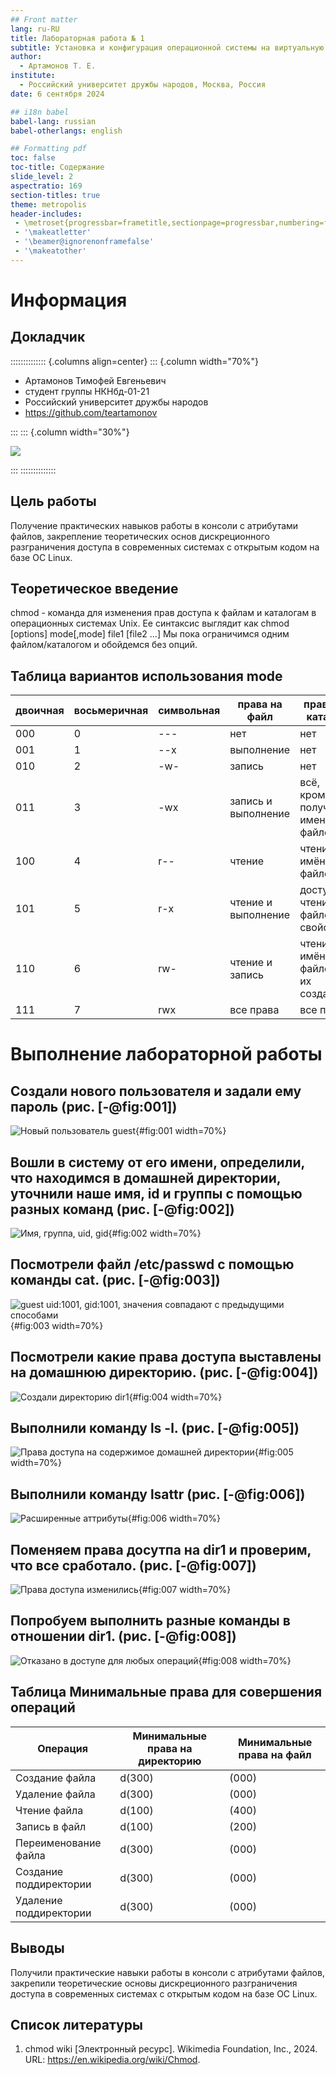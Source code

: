 ```yaml
---
## Front matter
lang: ru-RU
title: Лабораторная работа № 1
subtitle: Установка и конфигурация операционной системы на виртуальную машину
author:
  - Артамонов Т. Е.
institute:
  - Российский университет дружбы народов, Москва, Россия
date: 6 сентября 2024

## i18n babel
babel-lang: russian
babel-otherlangs: english

## Formatting pdf
toc: false
toc-title: Содержание
slide_level: 2
aspectratio: 169
section-titles: true
theme: metropolis
header-includes:
 - \metroset{progressbar=frametitle,sectionpage=progressbar,numbering=fraction}
 - '\makeatletter'
 - '\beamer@ignorenonframefalse'
 - '\makeatother'
---
```


# Информация

## Докладчик

:::::::::::::: {.columns align=center}
::: {.column width="70%"}

  * Артамонов Тимофей Евгеньевич
  * студент группы НКНбд-01-21
  * Российский университет дружбы народов
  * <https://github.com/teartamonov>

:::
::: {.column width="30%"}

![](image/ava.jpg)

:::
::::::::::::::


## Цель работы

Получение практических навыков работы в консоли с атрибутами файлов, закрепление теоретических основ дискреционного разграничения доступа в современных системах с открытым кодом на базе ОС Linux.

## Теоретическое введение

chmod - команда для изменения прав доступа к файлам и каталогам в операционных системах Unix.
Ее синтаксис выглядит как chmod [options] mode[,mode] file1 [file2 ...]
Мы пока ограничимся одним файлом/каталогом и обойдемся без опций.

## Таблица вариантов использования mode

| двоичная | восьмеричная | символьная | права на файл       | права на каталог                   |
|----------|--------------|------------|---------------------|------------------------------------|
| 000	     | 0            | ---    	   | нет                 | нет                                |
| 001	     | 1            | --x    	   | выполнение          | нет                                |
| 010	     | 2            | -w-    	   | запись    	         | нет                                |
| 011	     | 3            | -wx    	   | запись и выполнение | всё, кроме получения имени файлов  |
| 100	     | 4            | r--    	   | чтение	             | чтение имён файлов                 |
| 101	     | 5            | r-x    	   | чтение и выполнение | доступ на чтение файлов/их свойств |
| 110	     | 6            | rw-    	   | чтение и запись     | чтение имён файлов и их создание   |
| 111	     | 7            | rwx    	   | все права	         | все права                          | [@wiki:bash].

# Выполнение лабораторной работы

## Создали нового пользователя и задали ему пароль (рис. [-@fig:001])

![Новый пользователь guest](image/1.PNG){#fig:001 width=70%}

## Вошли в систему от его имени, определили, что находимся в домашней директории, уточнили наше имя, id и группы с помощью разных команд (рис. [-@fig:002])

![Имя, группа, uid, gid](image/2.PNG){#fig:002 width=70%}

## Посмотрели файл /etc/passwd с помощью команды cat. (рис. [-@fig:003])

![guest uid:1001, gid:1001, значения совпадают с предыдущими способами](image/3.PNG){#fig:003 width=70%}

## Посмотрели какие права доступа выставлены на домашнюю директорию. (рис. [-@fig:004])

![Создали директорию dir1](image/4.PNG){#fig:004 width=70%}

## Выполнили команду ls -l. (рис. [-@fig:005])

![Права доступа на содержимое домашней директории](image/5.PNG){#fig:005 width=70%}

## Выполнили команду lsattr (рис. [-@fig:006])

![Расширенные аттрибуты](image/6.PNG){#fig:006 width=70%}

## Поменяем права досутпа на dir1 и проверим, что все сработало. (рис. [-@fig:007])

![Права доступа изменились](image/7.PNG){#fig:007 width=70%}

## Попробуем выполнить разные команды в отношении dir1. (рис. [-@fig:008])

![Отказано в доступе для любых операций](image/8.PNG){#fig:008 width=70%}

## Таблица Минимальные права для совершения операций

| Операция | Минимальные права на директорию | Минимальные права на файл |
|----------|---------------------------------|---------------------------|
|  Создание файла  |  d(300)  | (000)  |
|  Удаление файла  |  d(300)  | (000)  |
|  Чтение файла  |  d(100)  | (400)  |
| Запись в файл  |  d(100)  | (200)  |
| Переименование файла  |  d(300)  | (000)  |
| Создание поддиректории  |  d(300)  | (000)  |
| Удаление поддиректории  |  d(300)  | (000)  |

## Выводы

Получили практические навыки работы в консоли с атрибутами файлов, закрепили теоретические основы дискреционного разграничения доступа в современных системах с открытым кодом на базе ОС Linux.

## Список литературы

1. chmod wiki [Электронный ресурс]. Wikimedia Foundation, Inc., 2024. URL: https://en.wikipedia.org/wiki/Chmod.
